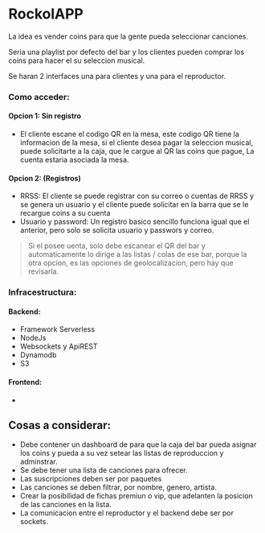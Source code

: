 # RockolAPP

La idea es vender coins para que la gente pueda seleccionar canciones.

Seria una playlist por defecto del bar y los clientes pueden comprar los coins para hacer el su seleccion musical.

Se haran 2 interfaces una para clientes y una para el reproductor.

### Como acceder:

#### Opcion 1: Sin registro

- El cliente escane el codigo QR en la mesa, este codigo QR tiene la informacion de la mesa, si el cliente desea pagar la seleccion musical, puede solicitarte a la caja, que le cargue al QR las coins que pague, La cuenta estaria asociada la mesa.

#### Opcion 2: (Registros)

- RRSS: El cliente se puede registrar con su correo o cuentas de RRSS y se genera un usuario y el cliente puede solicitar en la barra que se le recargue coins a su cuenta
- Usuario y password: Un registro basico sencillo funciona igual que el anterior, pero solo se solicita usuario y passwors y correo.

> Si el posee uenta, solo debe escanear el QR del bar y automaticamente lo dirige a las listas / colas de ese bar, porque la otra opcion, es las opciones de geolocalizacion, pero hay que revisarla.

### Infracestructura:

#### Backend:

- Framework Serverless
- NodeJs
- Websockets y ApiREST
- Dynamodb
- S3

#### Frontend:

-

## Cosas a considerar:

- Debe contener un dashboard de para que la caja del bar pueda asignar los coins y pueda a su vez setear las listas de reproduccion y adminstrar.
- Se debe tener una lista de canciones para ofrecer.
- Las suscripciones deben ser por paquetes
- Las canciones se deben filtrar, por nombre, genero, artista.
- Crear la posibilidad de fichas premiun o vip, que adelanten la posicion de las canciones en la lista.
- La comunicacion entre el reproductor y el backend debe ser por sockets.
